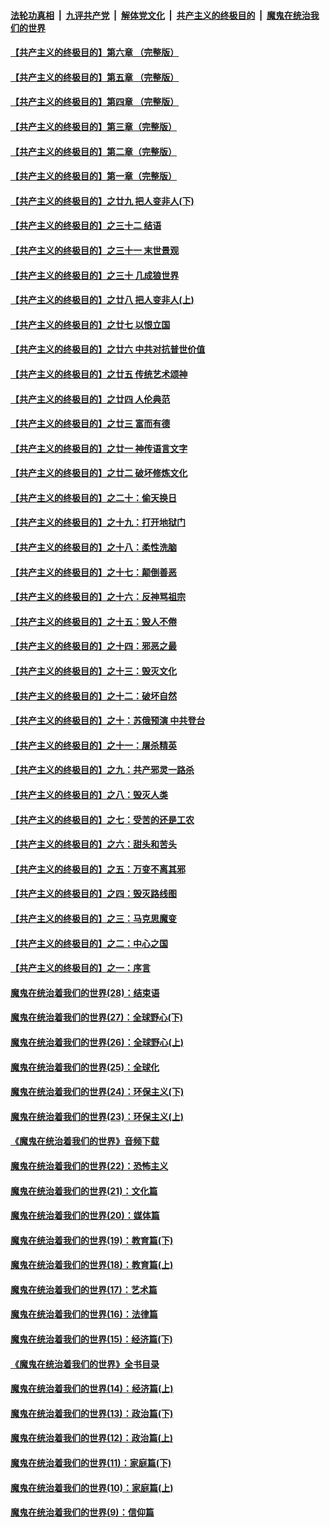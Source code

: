 ####  [法轮功真相](../../../../basic/blob/master/README.md?t=09100739) &nbsp;|&nbsp; [九评共产党](../../../../9ping.md/blob/master/README.md?t=09100739) &nbsp;|&nbsp; [解体党文化](../../../../jtdwh.md/blob/master/README.md?t=09100739)  &nbsp;|&nbsp; [共产主义的终极目的](../../../../gczydzjmd.md/blob/master/README.md?t=09100739) &nbsp;|&nbsp; [魔鬼在统治我们的世界](../../../../mgztzwmdsj.md/blob/master/README.md?t=09100739) 

#### [【共产主义的终极目的】第六章 （完整版）](../pages/nsc422/n11428913.md?t=09100739) 

#### [【共产主义的终极目的】第五章 （完整版）](../pages/nsc422/n11428912.md?t=09100739) 

#### [【共产主义的终极目的】第四章 （完整版）](../pages/nsc422/n11428907.md?t=09100739) 

#### [【共产主义的终极目的】第三章（完整版）](../pages/nsc422/n11428848.md?t=09100739) 

#### [【共产主义的终极目的】第二章（完整版）](../pages/nsc422/n11428831.md?t=09100739) 

#### [【共产主义的终极目的】第一章（完整版）](../pages/nsc422/n11417651.md?t=09100739) 

#### [【共产主义的终极目的】之廿九 把人变非人(下)](../pages/nsc422/n11344140.md?t=09100739) 

#### [【共产主义的终极目的】之三十二 结语](../pages/nsc422/n11360535.md?t=09100739) 

#### [【共产主义的终极目的】之三十一 末世景观](../pages/nsc422/n11351129.md?t=09100739) 

#### [【共产主义的终极目的】之三十 几成狼世界](../pages/nsc422/n11348280.md?t=09100739) 

#### [【共产主义的终极目的】之廿八 把人变非人(上)](../pages/nsc422/n11340492.md?t=09100739) 

#### [【共产主义的终极目的】之廿七 以恨立国](../pages/nsc422/n11336944.md?t=09100739) 

#### [【共产主义的终极目的】之廿六 中共对抗普世价值](../pages/nsc422/n11324785.md?t=09100739) 

#### [【共产主义的终极目的】之廿五 传统艺术颂神](../pages/nsc422/n11296396.md?t=09100739) 

#### [【共产主义的终极目的】之廿四 人伦典范](../pages/nsc422/n11296397.md?t=09100739) 

#### [【共产主义的终极目的】之廿三 富而有德](../pages/nsc422/n11283598.md?t=09100739) 

#### [【共产主义的终极目的】之廿一 神传语言文字](../pages/nsc422/n11263265.md?t=09100739) 

#### [【共产主义的终极目的】之廿二 破坏修炼文化](../pages/nsc422/n11245728.md?t=09100739) 

#### [【共产主义的终极目的】之二十：偷天换日](../pages/nsc422/n11238846.md?t=09100739) 

#### [【共产主义的终极目的】之十九：打开地狱门](../pages/nsc422/n11206376.md?t=09100739) 

#### [【共产主义的终极目的】之十八：柔性洗脑](../pages/nsc422/n11199994.md?t=09100739) 

#### [【共产主义的终极目的】之十七：颠倒善恶](../pages/nsc422/n11179782.md?t=09100739) 

#### [【共产主义的终极目的】之十六：反神骂祖宗](../pages/nsc422/n11166798.md?t=09100739) 

#### [【共产主义的终极目的】之十五：毁人不倦](../pages/nsc422/n11166792.md?t=09100739) 

#### [【共产主义的终极目的】之十四：邪恶之最](../pages/nsc422/n11150249.md?t=09100739) 

#### [【共产主义的终极目的】之十三：毁灭文化](../pages/nsc422/n11135227.md?t=09100739) 

#### [【共产主义的终极目的】之十二：破坏自然](../pages/nsc422/n11135214.md?t=09100739) 

#### [【共产主义的终极目的】之十：苏俄预演 中共登台](../pages/nsc422/n11118424.md?t=09100739) 

#### [【共产主义的终极目的】之十一：屠杀精英](../pages/nsc422/n11118442.md?t=09100739) 

#### [【共产主义的终极目的】之九：共产邪灵一路杀](../pages/nsc422/n11114139.md?t=09100739) 

#### [【共产主义的终极目的】之八：毁灭人类](../pages/nsc422/n11108503.md?t=09100739) 

#### [【共产主义的终极目的】之七：受苦的还是工农](../pages/nsc422/n11101809.md?t=09100739) 

#### [【共产主义的终极目的】之六：甜头和苦头](../pages/nsc422/n11096971.md?t=09100739) 

#### [【共产主义的终极目的】之五：万变不离其邪](../pages/nsc422/n11091285.md?t=09100739) 

#### [【共产主义的终极目的】之四：毁灭路线图](../pages/nsc422/n11086284.md?t=09100739) 

#### [【共产主义的终极目的】之三：马克思魔变](../pages/nsc422/n11061941.md?t=09100739) 

#### [【共产主义的终极目的】之二：中心之国](../pages/nsc422/n11047728.md?t=09100739) 

#### [【共产主义的终极目的】之一：序言](../pages/nsc422/n11086077.md?t=09100739) 

#### [魔鬼在统治着我们的世界(28)：结束语](../pages/nsc422/n10936246.md?t=09100739) 

#### [魔鬼在统治着我们的世界(27)：全球野心(下)](../pages/nsc422/n10928319.md?t=09100739) 

#### [魔鬼在统治着我们的世界(26)：全球野心(上)](../pages/nsc422/n10900318.md?t=09100739) 

#### [魔鬼在统治着我们的世界(25)：全球化](../pages/nsc422/n10788205.md?t=09100739) 

#### [魔鬼在统治着我们的世界(24)：环保主义(下)](../pages/nsc422/n10695307.md?t=09100739) 

#### [魔鬼在统治着我们的世界(23)：环保主义(上)](../pages/nsc422/n10688613.md?t=09100739) 

#### [《魔鬼在统治着我们的世界》音频下载](../pages/nsc422/n10635553.md?t=09100739) 

#### [魔鬼在统治着我们的世界(22)：恐怖主义](../pages/nsc422/n10614727.md?t=09100739) 

#### [魔鬼在统治着我们的世界(21)：文化篇](../pages/nsc422/n10597706.md?t=09100739) 

#### [魔鬼在统治着我们的世界(20)：媒体篇](../pages/nsc422/n10586579.md?t=09100739) 

#### [魔鬼在统治着我们的世界(19)：教育篇(下)](../pages/nsc422/n10564808.md?t=09100739) 

#### [魔鬼在统治着我们的世界(18)：教育篇(上)](../pages/nsc422/n10526970.md?t=09100739) 

#### [魔鬼在统治着我们的世界(17)：艺术篇](../pages/nsc422/n10499093.md?t=09100739) 

#### [魔鬼在统治着我们的世界(16)：法律篇](../pages/nsc422/n10485969.md?t=09100739) 

#### [魔鬼在统治着我们的世界(15)：经济篇(下)](../pages/nsc422/n10469975.md?t=09100739) 

#### [《魔鬼在统治着我们的世界》全书目录](../pages/nsc422/n10464261.md?t=09100739) 

#### [魔鬼在统治着我们的世界(14)：经济篇(上)](../pages/nsc422/n10457370.md?t=09100739) 

#### [魔鬼在统治着我们的世界(13)：政治篇(下)](../pages/nsc422/n10448270.md?t=09100739) 

#### [魔鬼在统治着我们的世界(12)：政治篇(上)](../pages/nsc422/n10444576.md?t=09100739) 

#### [魔鬼在统治着我们的世界(11)：家庭篇(下)](../pages/nsc422/n10440961.md?t=09100739) 

#### [魔鬼在统治着我们的世界(10)：家庭篇(上)](../pages/nsc422/n10435448.md?t=09100739) 

#### [魔鬼在统治着我们的世界(9)：信仰篇](../pages/nsc422/n10432159.md?t=09100739) 

